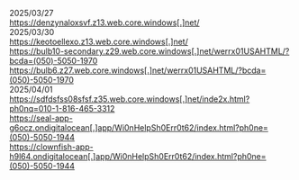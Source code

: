 2025/03/27  
https://denzynaloxsvf.z13.web.core.windows[.]net/  
2025/03/30  
https://keotoellexo.z13.web.core.windows[.]net/  
https://bulb10-secondary.z29.web.core.windows[.]net/werrx01USAHTML/?bcda=(050)-5050-1970  
https://bulb6.z27.web.core.windows[.]net/werrx01USAHTML/?bcda=(050)-5050-1970  
2025/04/01  
https://sdfdsfss08sfsf.z35.web.core.windows[.]net/inde2x.html?ph0nq=010-1-816-465-3312  
https://seal-app-g6ocz.ondigitalocean[.]app/Wi0nHelpSh0Err0t62/index.html?ph0ne=(050)-5050-1944  
https://clownfish-app-h9l64.ondigitalocean[.]app/Wi0nHelpSh0Err0t62/index.html?ph0ne=(050)-5050-1944
